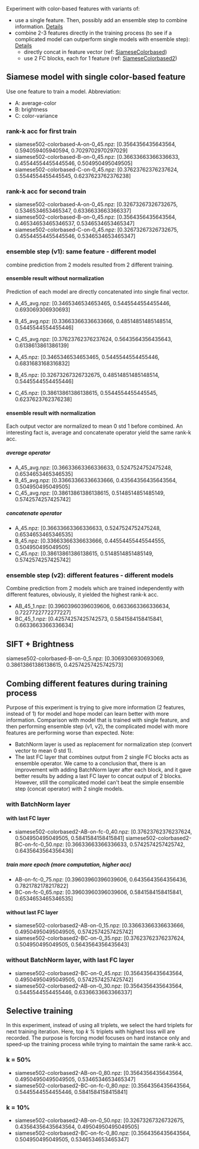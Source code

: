 Experiment with color-based features with variants of:
- use a single feature. Then, possibly add an ensemble step to combine information. [Details](#siamese-model-with-single-color-based-feature)
- combine 2-3 features directly in the training process (to see if a complicated model can outperform single models with ensemble step): [Details](#combing-different-features-during-training-process)
  + directly concat in feature vector (ref: [SiameseColorbased](../../model/siamese.py#L60))
  + use 2 FC blocks, each for 1 feature (ref: [SiameseColorbased2](../../model/siamese.py#L74))


## Siamese model with single color-based feature
Use one feature to train a model. Abbreviation:
- A: average-color
- B: brightness
- C: color-variance

### rank-k acc for first train
- siamese502-colorbased-A-on-0_45.npz: [0.3564356435643564, 0.594059405940594, 0.7029702970297029]
- siamese502-colorbased-B-on-0_45.npz: [0.36633663366336633, 0.45544554455445546, 0.504950495049505]
- siamese502-colorbased-C-on-0_45.npz: [0.37623762376237624, 0.5544554455445545, 0.6237623762376238]


### rank-k acc for second train
- siamese502-colorbased-A-on-0_45.npz: [0.32673267326732675, 0.5346534653465347, 0.6336633663366337]
- siamese502-colorbased-B-on-0_45.npz: [0.3564356435643564, 0.46534653465346537, 0.5346534653465347]
- siamese502-colorbased-C-on-0_45.npz: [0.32673267326732675, 0.45544554455445546, 0.5346534653465347]

### ensemble step (v1): same feature - different model
combine prediction from 2 models resulted from 2 different training.
#### ensemble result without normalization
Prediction of each model are directly concatenated into single final vector.

- A_45_avg.npz: [0.3465346534653465, 0.5445544554455446, 0.693069306930693]
- B_45_avg.npz: [0.33663366336633666, 0.48514851485148514, 0.5445544554455446]
- C_45_avg.npz: [0.37623762376237624, 0.5643564356435643, 0.6138613861386139]

- A_45.npz: [0.3465346534653465, 0.5445544554455446, 0.6831683168316832]
- B_45.npz: [0.32673267326732675, 0.48514851485148514, 0.5445544554455446]
- C_45.npz: [0.38613861386138615, 0.5544554455445545, 0.6237623762376238]


#### ensemble result with normalization
Each output vector are normalized to mean 0 std 1 before combined.
An interesting fact is, average and concatenate operator yield the same rank-k acc.
##### average operator
- A_45_avg.npz: [0.36633663366336633, 0.5247524752475248, 0.6534653465346535]
- B_45_avg.npz: [0.33663366336633666, 0.43564356435643564, 0.504950495049505]
- C_45_avg.npz: [0.38613861386138615, 0.5148514851485149, 0.5742574257425742]

##### concatenate operator
- A_45.npz: [0.36633663366336633, 0.5247524752475248, 0.6534653465346535]
- B_45.npz: [0.33663366336633666, 0.44554455445544555, 0.504950495049505]
- C_45.npz: [0.38613861386138615, 0.5148514851485149, 0.5742574257425742]

### ensemble step (v2): different features - different models
Combine prediction from 2 models which are trained independently with different features, obviously, it yielded the highest rank-k acc.
- AB_45_1.npz: [0.39603960396039606, 0.6633663366336634, 0.7227722772277227]
- BC_45_1.npz: [0.42574257425742573, 0.5841584158415841, 0.6633663366336634]


## SIFT + Brightness
siamese502-colorbased-B-on-0_5.npz: [0.3069306930693069, 0.38613861386138615, 0.42574257425742573]

## Combing different features during training process
Purpose of this experiment is trying to give more information (2 features, instead of 1) for model and hope model can learn better with more information. Comparison with model that is trained with single feature, and then performing ensemble step (v1, v2), the complicated model with more features are performing worse than expected.
Note:
- BatchNorm layer is used as replacement for normalization step (convert vector to mean 0 std 1).
- The last FC layer that combines output from 2 single FC blocks acts as ensemble operator.
We came to a conclusion that, there is an improvement with adding BatchNorm layer after each block, and it gave better results by adding a last FC layer to concat output of 2 blocks. However, still the complicated model can't beat the simple ensemble step (concat operator) with 2 single models.

### with BatchNorm layer
#### with last FC layer
- siamese502-colorbased2-AB-on-fc-0_40.npz: [0.37623762376237624, 0.504950495049505, 0.5841584158415841]
siamese502-colorbased2-BC-on-fc-0_50.npz: [0.36633663366336633, 0.5742574257425742, 0.6435643564356436]
##### train more epoch (more computation, higher acc)
- AB-on-fc-0_75.npz: [0.39603960396039606, 0.6435643564356436, 0.7821782178217822]
- BC-on-fc-0_65.npz: [0.39603960396039606, 0.5841584158415841, 0.6534653465346535]

#### without last FC layer
- siamese502-colorbased2-AB-on-0_15.npz: [0.33663366336633666, 0.49504950495049505, 0.5742574257425742]
- siamese502-colorbased2-BC-on-0_35.npz: [0.37623762376237624, 0.504950495049505, 0.5643564356435643]

### without BatchNorm layer, with last FC layer
- siamese502-colorbased2-BC-on-0_45.npz: [0.3564356435643564, 0.49504950495049505, 0.5742574257425742]
- siamese502-colorbased2-AB-on-0_30.npz: [0.3564356435643564, 0.5445544554455446, 0.6336633663366337]


## Selective training
In this experiment, instead of using all triplets, we select the hard triplets for next training iteration. Here, top _k %_ triplets with highest loss will are recorded.
The purpose is forcing model focuses on hard instance only and speed-up the training process while trying to maintain the same rank-k acc.
### k = 50%
- siamese502-colorbased2-AB-on-0_80.npz: [0.3564356435643564, 0.49504950495049505, 0.5346534653465347]
- siamese502-colorbased2-BC-on-fc-0_80.npz: [0.3564356435643564, 0.5445544554455446, 0.5841584158415841]

### k = 10%
- siamese502-colorbased2-AB-on-0_50.npz: [0.32673267326732675, 0.43564356435643564, 0.49504950495049505]
- siamese502-colorbased2-BC-on-fc-0_80.npz: [0.3564356435643564, 0.504950495049505, 0.5346534653465347]
